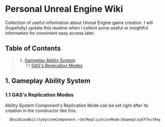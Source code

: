 # Personal Unreal Engine Wiki

Collection of useful information about Unreal Engine game creation. I will (hopefully) update this readme when I collect some useful or insightful information for convinient easy access later.

<a name="table-of-contents"></a>
## Table of Contents

> 1. [Gameplay Ability System](#gas) \
>    &nbsp;1.1 [GAS's Replication Modes](#gas-modes)

<a name="gas"></a>
## 1. Gameplay Ability System

<a name="gas-modes"></a>
### 1.1 GAS's Replication Modes

Ability System Component's Replication Mode can be set right after its creation in the constructor like this:

```c++
  ObsidianAbilitySystemComponent->SetReplicationMode(EGameplayEffectReplicationMode);
```




